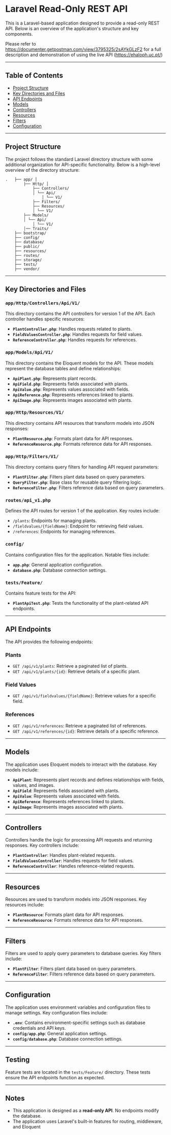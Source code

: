 # Laravel Read-Only REST API

This is a Laravel-based application designed to provide a read-only REST API. Below is an overview of the application's structure and key components.

Please refer to https://documenter.getpostman.com/view/3795325/2sAYkGLzF2
for a full description and demonstration of using the live API (https://ehaloph.uc.pt/)


---

## Table of Contents

- [Project Structure](#project-structure)
- [Key Directories and Files](#key-directories-and-files)
- [API Endpoints](#api-endpoints)
- [Models](#models)
- [Controllers](#controllers)
- [Resources](#resources)
- [Filters](#filters)
- [Configuration](#configuration)

---

## Project Structure

The project follows the standard Laravel directory structure with some additional organization for API-specific functionality. Below is a high-level overview of the directory structure:

```
.   ├── app/ │
        ├── Http/ │
            ├── Controllers/
            │ └── Api/
                │ └── V1/
            ├── Filters/
            ├── Resources/
            │ └── V1/
        ├── Models/
        │ └── Api/
            │ └── V1/
        │── Traits/
    ├── bootstrap/
    ├── config/
    ├── database/
    ├── public/
    ├── resources/
    ├── routes/
    ├── storage/
    ├── tests/
    ├── vendor/
```

---

## Key Directories and Files

### `app/Http/Controllers/Api/V1/`
This directory contains the API controllers for version 1 of the API. Each controller handles specific resources:
- **`PlantController.php`**: Handles requests related to plants.
- **`FieldValuesController.php`**: Handles requests for field values.
- **`ReferenceController.php`**: Handles requests for references.

### `app/Models/Api/V1/`
This directory contains the Eloquent models for the API. These models represent the database tables and define relationships:
- **`ApiPlant.php`**: Represents plant records.
- **`ApiField.php`**: Represents fields associated with plants.
- **`ApiValue.php`**: Represents values associated with fields.
- **`ApiReference.php`**: Represents references linked to plants.
- **`ApiImage.php`**: Represents images associated with plants.

### `app/Http/Resources/V1/`
This directory contains API resources that transform models into JSON responses:
- **`PlantResource.php`**: Formats plant data for API responses.
- **`ReferenceResource.php`**: Formats reference data for API responses.

### `app/Http/Filters/V1/`
This directory contains query filters for handling API request parameters:
- **`PlantFilter.php`**: Filters plant data based on query parameters.
- **`QueryFilter.php`**: Base class for reusable query filtering logic.
- **`ReferenceFilter.php`**: Filters reference data based on query parameters.

### `routes/api_v1.php`
Defines the API routes for version 1 of the application. Key routes include:
- `/plants`: Endpoints for managing plants.
- `/fieldvalues/{fieldName}`: Endpoint for retrieving field values.
- `/references`: Endpoints for managing references.

### `config/`
Contains configuration files for the application. Notable files include:
- **`app.php`**: General application configuration.
- **`database.php`**: Database connection settings.

### `tests/Feature/`
Contains feature tests for the API:
- **`PlantApiTest.php`**: Tests the functionality of the plant-related API endpoints.

---

## API Endpoints

The API provides the following endpoints:

### Plants
- `GET /api/v1/plants`: Retrieve a paginated list of plants.
- `GET /api/v1/plants/{id}`: Retrieve details of a specific plant.

### Field Values
- `GET /api/v1/fieldvalues/{fieldName}`: Retrieve values for a specific field.

### References
- `GET /api/v1/references`: Retrieve a paginated list of references.
- `GET /api/v1/references/{id}`: Retrieve details of a specific reference.

---

## Models

The application uses Eloquent models to interact with the database. Key models include:
- **`ApiPlant`**: Represents plant records and defines relationships with fields, values, and images.
- **`ApiField`**: Represents fields associated with plants.
- **`ApiValue`**: Represents values associated with fields.
- **`ApiReference`**: Represents references linked to plants.
- **`ApiImage`**: Represents images associated with plants.

---

## Controllers

Controllers handle the logic for processing API requests and returning responses. Key controllers include:
- **`PlantController`**: Handles plant-related requests.
- **`FieldValuesController`**: Handles requests for field values.
- **`ReferenceController`**: Handles reference-related requests.

---

## Resources

Resources are used to transform models into JSON responses. Key resources include:
- **`PlantResource`**: Formats plant data for API responses.
- **`ReferenceResource`**: Formats reference data for API responses.

---

## Filters

Filters are used to apply query parameters to database queries. Key filters include:
- **`PlantFilter`**: Filters plant data based on query parameters.
- **`ReferenceFilter`**: Filters reference data based on query parameters.


---

## Configuration

The application uses environment variables and configuration files to manage settings. Key configuration files include:
- **`.env`**: Contains environment-specific settings such as database credentials and API keys.
- **`config/app.php`**: General application settings.
- **`config/database.php`**: Database connection settings.

---

## Testing

Feature tests are located in the `tests/Feature/` directory. These tests ensure the API endpoints function as expected.

---

## Notes

- This application is designed as a **read-only API**. No endpoints modify the database.
- The application uses Laravel's built-in features for routing, middleware, and Eloquent